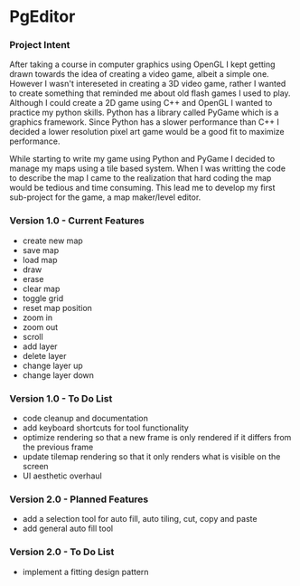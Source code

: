 # PgEditor
### Project Intent

After taking a course in computer graphics using OpenGL I kept getting drawn towards the idea of creating a video game, albeit a simple one. However I wasn't intereseted in creating a 3D video game, rather I wanted to create something that reminded me about old flash games I used to play. Although I could create a 2D game using C++ and OpenGL I wanted to practice my python skills. Python has a library called PyGame which is a graphics framework. Since Python has a slower performance than C++ I decided a lower resolution pixel art game would be a good fit to maximize performance. 

While starting to write my game using Python and PyGame I decided to manage my maps using a tile based system. When I was writting the code to describe the map I came to the realization that hard coding the map would be tedious and time consuming. This lead me to develop my first sub-project for the game, a map maker/level editor. 

### Version 1.0 - Current Features

- create new map
- save map
- load map
- draw
- erase
- clear map
- toggle grid
- reset map position
- zoom in
- zoom out
- scroll
- add layer
- delete layer
- change layer up
- change layer down

### Version 1.0 - To Do List

- code cleanup and documentation
- add keyboard shortcuts for tool functionality
- optimize rendering so that a new frame is only rendered if it differs from the previous frame
- update tilemap rendering so that it only renders what is visible on the screen
- UI aesthetic overhaul

### Version 2.0 - Planned Features

- add a selection tool for auto fill, auto tiling, cut, copy and paste
- add general auto fill tool 

### Version 2.0 - To Do List

- implement a fitting design pattern
